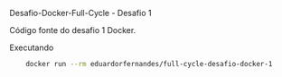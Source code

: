Desafio-Docker-Full-Cycle - Desafio 1

Código fonte do desafio 1 Docker.

Executando

```bash
    docker run --rm eduardorfernandes/full-cycle-desafio-docker-1 
```